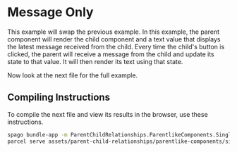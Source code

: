 # Message Only

This example will swap the previous example. In this example, the parent component will render the child component and a text value that displays the latest message received from the child. Every time the child's button is clicked, the parent will receive a message from the child and update its state to that value. It will then render its text using that state.

Now look at the next file for the full example.

## Compiling Instructions

To compile the next file and view its results in the browser, use these instructions.

```bash
spago bundle-app -m ParentChildRelationships.ParentlikeComponents.SingleChild.MessageOnly -t assets/parent-child-relationships/parentlike-components/single-child/parent-message-only.js
parcel serve assets/parent-child-relationships/parentlike-components/single-child/parent-message-only.html -o parent-message-only--parcelified.html --open
```

